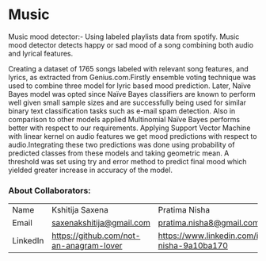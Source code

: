 # Music
Music mood detector:- Using labeled playlists data from spotify. Music mood detector detects happy or sad mood of a song combining both audio and lyrical features.

Creating a dataset of 1765 songs labeled with relevant song features, and lyrics, as extracted from Genius.com.Firstly ensemble voting technique was used to combine three model for lyric based mood prediction. Later, Naïve Bayes model was opted since Naïve Bayes classifiers are known to perform well given small sample sizes and are successfully being used for similar binary text classification tasks such as e-mail spam detection. Also in comparison to other models applied Multinomial Naïve Bayes performs better with respect to our requirements. Applying Support Vector Machine with linear kernel on audio features we get mood predictions with respect to audio.Integrating these two predictions was done using probability of predicted classes from these models and taking geometric mean. A threshold was set using try and error method to predict final mood which yielded greater increase in accuracy of the model.

### About Collaborators:
|   |  |  |
| ------------- | ------------- | ------------- |
| Name  | Kshitija Saxena  | Pratima Nisha |
| Email | saxenakshitija@gmail.com | pratima.nisha8@gmail.com |
| LinkedIn | https://github.com/not-an-anagram-lover | https://www.linkedin.com/in/pratima-nisha-9a10ba170 |
